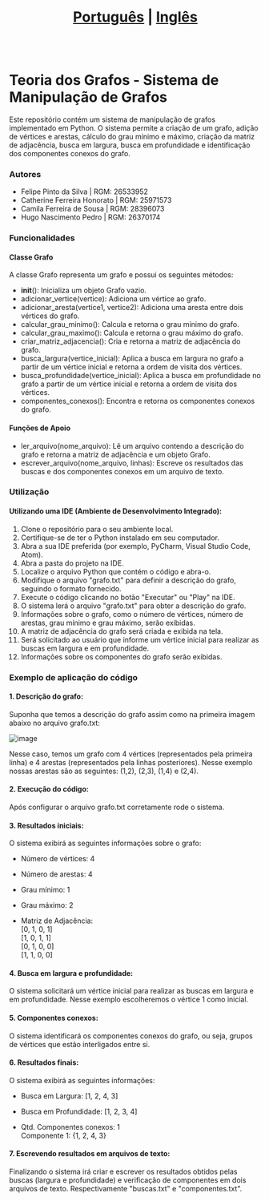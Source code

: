# <div align="center"><a href="/README.md">Português</a> | <a href="/README_EN.md">Inglês</a></div>
<br><br>
# Teoria dos Grafos - Sistema de Manipulação de Grafos
Este repositório contém um sistema de manipulação de grafos implementado em Python. O sistema permite a criação de um grafo, adição de vértices e arestas, cálculo do grau mínimo e máximo, criação da matriz de adjacência, busca em largura, busca em profundidade e identificação dos componentes conexos do grafo.

### Autores
* Felipe Pinto da Silva | RGM: 26533952
* Catherine Ferreira Honorato | RGM: 25971573
* Camila Ferreira de Sousa | RGM: 28396073
* Hugo Nascimento Pedro | RGM: 26370174

### Funcionalidades
#### Classe Grafo
A classe Grafo representa um grafo e possui os seguintes métodos:

* __init__(): Inicializa um objeto Grafo vazio.
* adicionar_vertice(vertice): Adiciona um vértice ao grafo.
* adicionar_aresta(vertice1, vertice2): Adiciona uma aresta entre dois vértices do grafo.
* calcular_grau_minimo(): Calcula e retorna o grau mínimo do grafo.
* calcular_grau_maximo(): Calcula e retorna o grau máximo do grafo.
* criar_matriz_adjacencia(): Cria e retorna a matriz de adjacência do grafo.
* busca_largura(vertice_inicial): Aplica a busca em largura no grafo a partir de um vértice inicial e retorna a ordem de visita dos vértices.
* busca_profundidade(vertice_inicial): Aplica a busca em profundidade no grafo a partir de um vértice inicial e retorna a ordem de visita dos vértices.
* componentes_conexos(): Encontra e retorna os componentes conexos do grafo.

#### Funções de Apoio
* ler_arquivo(nome_arquivo): Lê um arquivo contendo a descrição do grafo e retorna a matriz de adjacência e um objeto Grafo.
* escrever_arquivo(nome_arquivo, linhas): Escreve os resultados das buscas e dos componentes conexos em um arquivo de texto.

### Utilização
#### Utilizando uma IDE (Ambiente de Desenvolvimento Integrado):

1. Clone o repositório para o seu ambiente local.
2. Certifique-se de ter o Python instalado em seu computador.
3. Abra a sua IDE preferida (por exemplo, PyCharm, Visual Studio Code, Atom).
4. Abra a pasta do projeto na IDE.
5. Localize o arquivo Python que contém o código e abra-o.
6. Modifique o arquivo "grafo.txt" para definir a descrição do grafo, seguindo o formato fornecido.
7. Execute o código clicando no botão "Executar" ou "Play" na IDE.
8. O sistema lerá o arquivo "grafo.txt" para obter a descrição do grafo.
9. Informações sobre o grafo, como o número de vértices, número de arestas, grau mínimo e grau máximo, serão exibidas.
10. A matriz de adjacência do grafo será criada e exibida na tela.
11. Será solicitado ao usuário que informe um vértice inicial para realizar as buscas em largura e em profundidade.
12. Informações sobre os componentes do grafo serão exibidas.

### Exemplo de aplicação do código
#### 1. Descrição do grafo:
Suponha que temos a descrição do grafo assim como na primeira imagem abaixo no arquivo grafo.txt:

![image](https://github.com/shiroikenshi/graph-manipulation-system/assets/131435772/1d83eef9-2d81-4727-a706-630e5e07c5c6)

Nesse caso, temos um grafo com 4 vértices (representados pela primeira linha) e 4 arestas (representados pela linhas posteriores). Nesse exemplo nossas arestas são as seguintes: (1,2), (2,3), (1,4) e (2,4).
#### 2. Execução do código:
Após configurar o arquivo grafo.txt corretamente rode o sistema.

#### 3. Resultados iniciais:
O sistema exibirá as seguintes informações sobre o grafo:
* Número de vértices: 4
* Número de arestas: 4
* Grau mínimo: 1
* Grau máximo: 2

* Matriz de Adjacência:<br>
[0, 1, 0, 1]<br>
[1, 0, 1, 1]<br>
[0, 1, 0, 0]<br>
[1, 1, 0, 0]

#### 4. Busca em largura e profundidade:
O sistema solicitará um vértice inicial para realizar as buscas em largura e em profundidade. Nesse exemplo escolheremos o vértice 1 como inicial.

#### 5. Componentes conexos:
O sistema identificará os componentes conexos do grafo, ou seja, grupos de vértices que estão interligados entre si.

#### 6. Resultados finais:
O sistema exibirá as seguintes informações:
* Busca em Largura: [1, 2, 4, 3]
* Busca em Profundidade: [1, 2, 3, 4]

* Qtd. Componentes conexos: 1<br>
Componente 1: {1, 2, 4, 3}

#### 7. Escrevendo resultados em arquivos de texto:
Finalizando o sistema irá criar e escrever os resultados obtidos pelas buscas (largura e profundidade) e verificação de componentes em dois arquivos de texto. Respectivamente "buscas.txt" e "componentes.txt".
